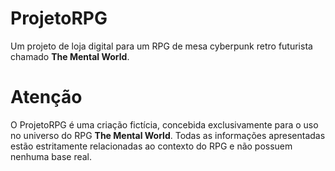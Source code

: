 # ProjetoRPG
Um projeto de loja digital para um RPG de mesa cyberpunk retro futurista chamado <strong>The Mental World</strong>.

# Atenção
O ProjetoRPG é uma criação fictícia, concebida exclusivamente para o uso no universo do RPG <strong>The Mental World</strong>. Todas as informações apresentadas estão estritamente relacionadas ao contexto do RPG e não possuem nenhuma base real.
